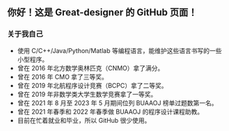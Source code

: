 ## 你好！这是 Great-designer 的 GitHub 页面！

### 关于我自己

* 使用 C/C++/Java/Python/Matlab 等编程语言，能维护这些语言书写的一些小型程序。
* 曾在 2016 年北方数学奥林匹克（CNMO）拿了满分。
* 曾在 2016 年 CMO 拿了三等奖。
* 曾在 2019 年北航程序设计竞赛（BCPC）拿了二等奖。
* 曾在 2019 年非数学类大学生数学竞赛拿了一等奖。
* 曾在 2021 年 8 月至 2023 年 5 月期间位列 BUAAOJ 榜单过题数第一名。
* 曾在 2021 年春季和 2022 年春季做 BUAAOJ 的程序设计课程助教。
* 目前在忙着就业和毕业，所以 GitHub 很少使用。


